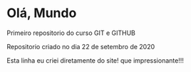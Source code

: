 # Olá, Mundo
 Primeiro repositorio do curso GIT e GITHUB

 Repositorio criado no dia 22 de setembro de 2020

Esta linha eu criei diretamente do site! que impressionante!!!
